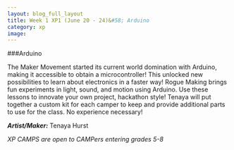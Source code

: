 ```yaml
---
layout: blog_full_layout
title: Week 1 XP1 (June 20 - 24)&#58; Arduino
category: xp
image: 
---
```


###Arduino

The Maker Movement started its current world domination with Arduino, making it accessible to obtain a microcontroller!  This unlocked new possibilities to learn about electronics in a faster way!  Rogue Making brings fun experiments in light, sound, and motion using Arduino.  Use these lessons to innovate your own project, hackathon style!  Tenaya will put together a custom kit for each camper to keep and provide additional parts to use for the class.  No experience necessary!

**_Artist/Maker:_** Tenaya Hurst

*XP CAMPS are open to CAMPers entering grades 5-8*
